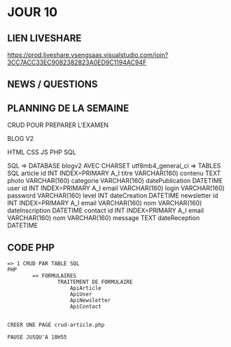 # JOUR 10

## LIEN LIVESHARE

https://prod.liveshare.vsengsaas.visualstudio.com/join?3CC7ACC33EC9082382823A0ED9C1194AC94F


## NEWS / QUESTIONS


## PLANNING DE LA SEMAINE

CRUD POUR PREPARER L'EXAMEN

BLOG V2

HTML
CSS
JS
PHP
SQL

SQL
        => DATABASE             blogv2      AVEC CHARSET utf8mb4_general_ci
            => TABLES SQL
        article
            id                  INT             INDEX=PRIMARY A_I
            titre               VARCHAR(160)
            contenu             TEXT
            photo               VARCHAR(160)
            categorie           VARCHAR(160)
            datePublication     DATETIME
        user
            id                  INT             INDEX=PRIMARY A_I
            email               VARCHAR(160)
            login               VARCHAR(160)
            password            VARCHAR(160)
            level               INT
            dateCreation        DATETIME
        newsletter
            id                  INT             INDEX=PRIMARY A_I
            email               VARCHAR(160)
            nom                 VARCHAR(160)
            dateInscription     DATETIME
        contact
            id                  INT             INDEX=PRIMARY A_I
            email               VARCHAR(160)
            nom                 VARCHAR(160)
            message             TEXT
            dateReception       DATETIME



## CODE PHP

    => 1 CRUD PAR TABLE SQL
    PHP
            => FORMULAIRES
                    TRAITEMENT DE FORMULAIRE
                        ApiArticle
                        ApiUser
                        ApiNewsletter
                        ApiContact


    CREER UNE PAGE crud-article.php

    PAUSE JUSQU'A 10H55

